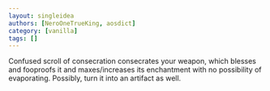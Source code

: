 ```yaml
---
layout: singleidea
authors: [NeroOneTrueKing, aosdict]
category: [vanilla]
tags: []
---
```

Confused scroll of consecration consecrates your weapon, which blesses and fooproofs it and maxes/increases its enchantment with no possibility of evaporating. Possibly, turn it into an artifact as well.
